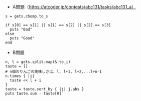 - A問題（https://atcoder.jp/contests/abc131/tasks/abc131_a）

```
s = gets.chomp.to_s

if s[0] == s[1] || s[1] == s[2] || s[2] == s[3]
  puts "Bad"
else
  puts "Good"
end
```

- B問題
```
n, l = gets.split.map(&:to_i)
taste = []
# n個のりんごの美味しさは、l, l+1, l+2,...l+n-1
n.times { |i|
  taste << l + i
}
taste = taste.sort_by { |j| j.abs }
puts taste.sum - taste[0]
```
